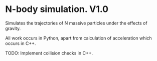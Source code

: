 # N-body simulation. V1.0

Simulates the trajectories of N massive particles under the effects of gravity.

All work occurs in Python, apart from calculation of acceleration which occurs in C++.

TODO: Implement collision checks in C++.
